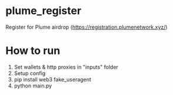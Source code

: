 # plume_register
Register for Plume airdrop (https://registration.plumenetwork.xyz/)

# How to run
1. Set wallets & http proxies in "inputs" folder
2. Setup config
3. pip install web3 fake_useragent
4. python main.py
